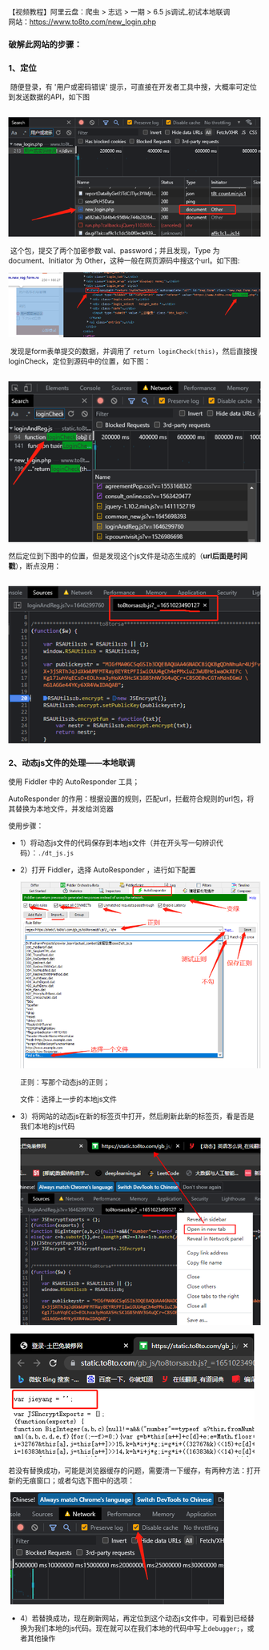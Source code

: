 【视频教程】阿里云盘：爬虫 > 志远 > 一期 > 6.5 js调试_初试本地联调  
网站：https://www.to8to.com/new_login.php

### 破解此网站的步骤：

### 1、定位

​	随便登录，有 '用户或密码错误' 提示，可直接在开发者工具中搜，大概率可定位到发送数据的API，如下图

​		![image-20220426175349947](./pic_note/image-20220426175349947.png)

​	这个包，提交了两个加密参数 val、password；并且发现，Type 为 document、Initiator 为 Other，这种一般在网页源码中搜这个url。如下图:

![image-20220426180619391](./pic_note/image-20220426180619391.png)

​	发现是form表单提交的数据，并调用了 `return loginCheck(this)`，然后直接搜 loginCheck，定位到源码中的位置，如下图：

​								![image-20220426181249294](./pic_note/image-20220426181249294.png)

​	然后定位到下图中的位置，但是发现这个js文件是动态生成的（**url后面是时间戳**），断点没用：

​								![image-20220427094139524](./pic_note/image-20220427094139524.png)

### 2、动态js文件的处理——本地联调

使用 Fiddler 中的 AutoResponder 工具；

AutoResponder 的作用：根据设置的规则，匹配url，拦截符合规则的url包，将其替换为本地文件，并发给浏览器

使用步骤：

- 1）将动态js文件的代码保存到本地js文件（并在开头写一句辨识代码）：`./dt_js.js`

- 2）打开 Fiddler，选择 AutoResponder ，进行如下配置

  ![image-20220427102552226](./pic_note/image-20220427102552226.png)

  正则：写那个动态js的正则；

  文件：选择上一步的本地js文件

- 3）将网站的动态js在新的标签页中打开，然后刷新此新的标签页，看是否是我们本地的js代码

  ![image-20220427103346916](./pic_note/image-20220427103346916.png)

​								![image-20220427103621107](./pic_note/image-20220427103621107.png)

​		若没有替换成功，可能是浏览器缓存的问题，需要清一下缓存，有两种方法：打开新的无痕窗口；或者勾选下图中的选项：

​								![image-20220427104720135](./pic_note/image-20220427104720135.png)

- 4）若替换成功，现在刷新网站，再定位到这个动态js文件中，可看到已经替换为我们本地的js代码。现在就可以在我们本地的代码中写上`debugger;`，或者其他操作